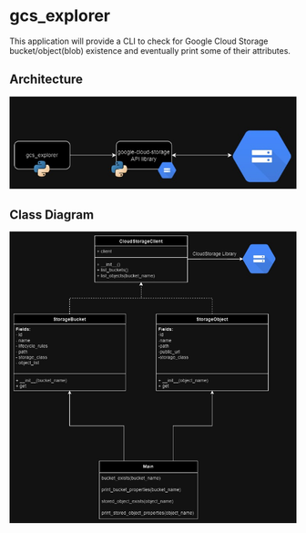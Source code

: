 # gcs_explorer

This application will provide a CLI to check for Google Cloud Storage bucket/object(blob) existence and eventually print some of their attributes.

## Architecture

![Architecture](doc/gcs_explorer_ark.jpg)

## Class Diagram

![Class Diagram](doc/gcs_explorer_class.jpg)
